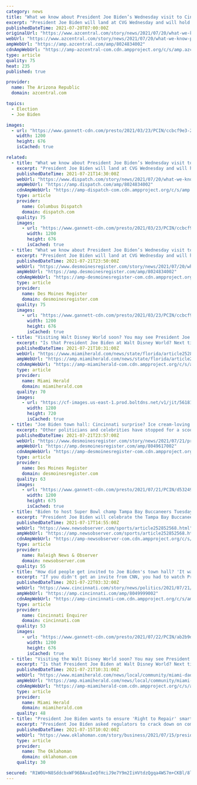 ```yaml
---
category: news
title: "What we know about President Joe Biden’s Wednesday visit to Cincinnati"
excerpt: "President Joe Biden will land at CVG Wednesday and will hold a town hall at Mount St. Joseph University, moderated by CNN anchor Don Lemon."
publishedDateTime: 2021-07-20T07:00:00Z
originalUrl: "https://www.azcentral.com/story/news/2021/07/20/what-we-know-president-joe-biden-visit-cincinnati-cnn-town-hall/8024834002/"
webUrl: "https://www.azcentral.com/story/news/2021/07/20/what-we-know-president-joe-biden-visit-cincinnati-cnn-town-hall/8024834002/"
ampWebUrl: "https://amp.azcentral.com/amp/8024834002"
cdnAmpWebUrl: "https://amp-azcentral-com.cdn.ampproject.org/c/s/amp.azcentral.com/amp/8024834002"
type: article
quality: 75
heat: 235
published: true

provider:
  name: The Arizona Republic
  domain: azcentral.com

topics:
  - Election
  - Joe Biden

images:
  - url: "https://www.gannett-cdn.com/presto/2021/03/23/PCIN/ccbcf9e3-25be-4198-8574-13022b9fdd69-AP21082731379822.jpg?auto=webp&crop=1023,576,x0,y34&format=pjpg&width=1200"
    width: 1200
    height: 676
    isCached: true

related:
  - title: "What we know about President Joe Biden’s Wednesday visit to Cincinnati"
    excerpt: "President Joe Biden will land at CVG Wednesday and will hold a town hall at Mount St. Joseph University, moderated by CNN anchor Don Lemon."
    publishedDateTime: 2021-07-21T14:30:00Z
    webUrl: "https://www.dispatch.com/story/news/2021/07/20/what-we-know-president-joe-biden-visit-cincinnati-cnn-town-hall/8024834002/"
    ampWebUrl: "https://amp.dispatch.com/amp/8024834002"
    cdnAmpWebUrl: "https://amp-dispatch-com.cdn.ampproject.org/c/s/amp.dispatch.com/amp/8024834002"
    type: article
    provider:
      name: Columbus Dispatch
      domain: dispatch.com
    quality: 75
    images:
      - url: "https://www.gannett-cdn.com/presto/2021/03/23/PCIN/ccbcf9e3-25be-4198-8574-13022b9fdd69-AP21082731379822.jpg?auto=webp&crop=1023,576,x0,y34&format=pjpg&width=1200"
        width: 1200
        height: 676
        isCached: true
  - title: "What we know about President Joe Biden’s Wednesday visit to Cincinnati"
    excerpt: "President Joe Biden will land at CVG Wednesday and will hold a town hall at Mount St. Joseph University, moderated by CNN anchor Don Lemon."
    publishedDateTime: 2021-07-21T23:50:00Z
    webUrl: "https://www.desmoinesregister.com/story/news/2021/07/20/what-we-know-president-joe-biden-visit-cincinnati-cnn-town-hall/8024834002/"
    ampWebUrl: "https://amp.desmoinesregister.com/amp/8024834002"
    cdnAmpWebUrl: "https://amp-desmoinesregister-com.cdn.ampproject.org/c/s/amp.desmoinesregister.com/amp/8024834002"
    type: article
    provider:
      name: Des Moines Register
      domain: desmoinesregister.com
    quality: 75
    images:
      - url: "https://www.gannett-cdn.com/presto/2021/03/23/PCIN/ccbcf9e3-25be-4198-8574-13022b9fdd69-AP21082731379822.jpg?auto=webp&crop=1023,576,x0,y34&format=pjpg&width=1200"
        width: 1200
        height: 676
        isCached: true
  - title: "Visiting Walt Disney World soon? You may see President Joe Biden’s twin on stage"
    excerpt: "Is that President Joe Biden at Walt Disney World? Next time you go to Magic Kingdom, you may see the 46th president of the United States on stage. It’s his Audio-Animatronics double. Disney Parks announced on its blog this week that Biden’s robotic replica will join past presidents in The Hall of Presidents,"
    publishedDateTime: 2021-07-21T10:31:00Z
    webUrl: "https://www.miamiherald.com/news/state/florida/article252899763.html"
    ampWebUrl: "https://amp.miamiherald.com/news/state/florida/article252899763.html"
    cdnAmpWebUrl: "https://amp-miamiherald-com.cdn.ampproject.org/c/s/amp.miamiherald.com/news/state/florida/article252899763.html"
    type: article
    provider:
      name: Miami Herald
      domain: miamiherald.com
    quality: 70
    images:
      - url: "https://cf-images.us-east-1.prod.boltdns.net/v1/jit/5618154292001/4150a494-c606-4f1f-a857-0ac16d3e3b23/main/1280x720/1m2s16ms/match/image.jpg"
        width: 1280
        height: 720
        isCached: true
  - title: "Joe Biden town hall: Cincinnati surprise? Ice cream-loving president doesn't stop at Graeter's"
    excerpt: "Other politicians and celebrities have stopped for a scoop while visiting the Queen City, including former President Bill Clinton and Ivanka Trump."
    publishedDateTime: 2021-07-21T23:57:00Z
    webUrl: "https://www.desmoinesregister.com/story/news/2021/07/21/president-joe-biden-graeters-ice-cream-cincinnati-visit/8049617002/"
    ampWebUrl: "https://amp.desmoinesregister.com/amp/8049617002"
    cdnAmpWebUrl: "https://amp-desmoinesregister-com.cdn.ampproject.org/c/s/amp.desmoinesregister.com/amp/8049617002"
    type: article
    provider:
      name: Des Moines Register
      domain: desmoinesregister.com
    quality: 63
    images:
      - url: "https://www.gannett-cdn.com/presto/2021/07/21/PCIN/d53249a8-f496-4a2a-8701-055a28f5a2f8-MicrosoftTeams-image_3.png?auto=webp&crop=2999,1687,x0,y152&format=pjpg&width=1200"
        width: 1200
        height: 675
        isCached: true
  - title: "Biden to host Super Bowl champ Tampa Bay Buccaneers Tuesday"
    excerpt: "President Joe Biden will celebrate the Tampa Bay Buccaneers’ Super Bowl title when the team visits the White House on Tuesday."
    publishedDateTime: 2021-07-17T14:55:00Z
    webUrl: "https://www.newsobserver.com/sports/article252852568.html"
    ampWebUrl: "https://amp.newsobserver.com/sports/article252852568.html"
    cdnAmpWebUrl: "https://amp-newsobserver-com.cdn.ampproject.org/c/s/amp.newsobserver.com/sports/article252852568.html"
    type: article
    provider:
      name: Raleigh News & Observer
      domain: newsobserver.com
    quality: 55
  - title: "How did people get invited to Joe Biden's town hall? 'It wasn't a whole lot of the usual political insider crowd.'"
    excerpt: "If you didn't get an invite from CNN, you had to watch President Joe Biden's town hall on television. Students, teachers, business owners and a few local politicians were among the few hundred allowed into the auditorium at Mount St. Joseph University in ..."
    publishedDateTime: 2021-07-22T03:32:00Z
    webUrl: "https://www.cincinnati.com/story/news/politics/2021/07/21/joe-biden-town-hall-who-got-invited-cnn/8049999002/"
    ampWebUrl: "https://amp.cincinnati.com/amp/8049999002"
    cdnAmpWebUrl: "https://amp-cincinnati-com.cdn.ampproject.org/c/s/amp.cincinnati.com/amp/8049999002"
    type: article
    provider:
      name: Cincinnati Enquirer
      domain: cincinnati.com
    quality: 53
    images:
      - url: "https://www.gannett-cdn.com/presto/2021/07/22/PCIN/ab2b9d63-c338-4b14-85c5-f83a53752a04-AP21203035418509.jpg?auto=webp&crop=1023,576,x0,y52&format=pjpg&width=1200"
        width: 1200
        height: 676
        isCached: true
  - title: "Visiting the Walt Disney World soon? You may see President Joe Biden’s twin on stage"
    excerpt: "Is that President Joe Biden at Walt Disney World? Next time you go to Magic Kingdom, you may see the 46th president of the United States on stage. It’s his Audio-Animatronics double. Disney Parks announced on its blog this week that Biden’s robotic replica will join past presidents in The Hall of Presidents,"
    publishedDateTime: 2021-07-21T10:31:00Z
    webUrl: "https://www.miamiherald.com/news/local/community/miami-dade/article252899763.html"
    ampWebUrl: "https://amp.miamiherald.com/news/local/community/miami-dade/article252899763.html"
    cdnAmpWebUrl: "https://amp-miamiherald-com.cdn.ampproject.org/c/s/amp.miamiherald.com/news/local/community/miami-dade/article252899763.html"
    type: article
    provider:
      name: Miami Herald
      domain: miamiherald.com
    quality: 48
  - title: "President Joe Biden wants to ensure 'Right to Repair' smartphones, other devices"
    excerpt: "President Joe Biden asked regulators to crack down on companies that make it harder for people to repair smartphones and other software-driven tech."
    publishedDateTime: 2021-07-15T10:02:00Z
    webUrl: "https://www.oklahoman.com/story/business/2021/07/15/president-joe-biden-backs-right-to-repair-smartphone-regulations/7936627002/"
    type: article
    provider:
      name: The Oklahoman
      domain: oklahoman.com
    quality: 30

secured: "R1W0U+N8SddcbxWF96BAxuIeQfHciJ9e7Y9m2IiHVtdzQgqa4WS7m+CKBl/8lWLHJqUK2djm2hYW793q80NOhS1pjUWfCKIAWFTJObiKE3l/Zf4poIKz8AkjhsTYVbXjdEikLeMSU6mfSFnh7FRaMrRQwllBosIXb1At79OVAkiQbNmZ57GWH4JNuF6rx7jFOc8Q4F8KhnyqyJ9hXAv9WiN9szEmLz7goQYgzGCiRamYbsRAIIdYpZoafneCCTZ0MEikI25pntE6B8bnbLQXTvxVXHQjXhv8F04zj8MFoFqk+NDZlB//0EA3eRPd6zQS7yupgIK+TIQR/0pbyzRzVyHh8t0aezoaEAN2w5H7Csc=;zGUUCsrSlTrH3OVGon6Wjg=="
---
```


